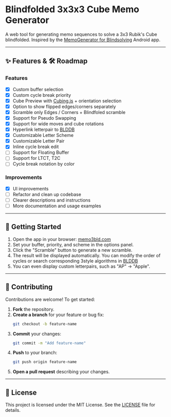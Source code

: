 # Blindfolded 3x3x3 Cube Memo Generator

A web tool for generating memo sequences to solve a 3x3 Rubik's Cube blindfolded.
Inspired by the [MemoGenerator for Blindsolving](https://play.google.com/store/apps/details?id=de.jojo.memogenerator) Android app.

---

## ✨ Features & 🛠️ Roadmap

### Features

- [x] Custom buffer selection
- [x] Custom cycle break priority
- [x] Cube Preview with [Cubing.js](https://js.cubing.net/cubing/twisty/) + orientation selection
- [x] Option to show flipped edges/corners separately
- [x] Scramble only Edges / Corners + Blindfoled scramble
- [x] Support for Pseudo Swapping
- [x] Support for wide moves and cube rotations
- [x] Hyperlink letterpair to [BLDDB](https://v2.blddb.net/)
- [x] Customizable Letter Scheme
- [x] Customizable Letter Pair
- [x] Inline cycle break edit
- [ ] Support for Floating Buffer
- [ ] Support for LTCT, T2C
- [ ] Cycle break notation by color

### Improvements

- [x] UI improvements
- [ ] Refactor and clean up codebase
- [ ] Clearer descriptions and instructions
- [ ] More documentation and usage examples

---

## 🚀 Getting Started

1. Open the app in your browser: [memo3bld.com](memo3bld.com)
2. Set your buffer, priority, and scheme in the options panel.
3. Click the "Scramble" button to generate a new scramble.
4. The result will be displayed automatically. You can modify the order of cycles or search corresponding 3style algorithms in [BLDDB](https://v2.blddb.net/)
5. You can even display custom letterpairs, such as "AP" -> "Apple".

---

## 🤝 Contributing

Contributions are welcome! To get started:

1. **Fork** the repository.
2. **Create a branch** for your feature or bug fix:
   ```bash
   git checkout -b feature-name
   ```
3. **Commit** your changes:
   ```bash
   git commit -m "Add feature-name"
   ```
4. **Push** to your branch:
   ```bash
   git push origin feature-name
   ```
5. **Open a pull request** describing your changes.

---

## 📄 License

This project is licensed under the MIT License. See the [LICENSE](LICENSE) file for details.
